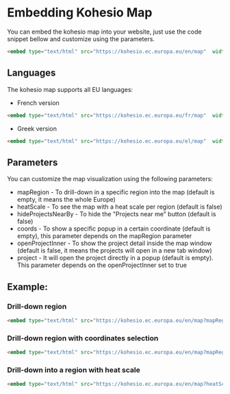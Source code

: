 # Embedding Kohesio Map

You can embed the kohesio map into your website, just use the code snippet bellow and customize using the parameters.  

```html
<embed type="text/html" src="https://kohesio.ec.europa.eu/en/map"  width="800" height="800">
```

## Languages

The kohesio map supports all EU languages:

- French version
```html
<embed type="text/html" src="https://kohesio.ec.europa.eu/fr/map"  width="800" height="800">
```

- Greek version
```html
<embed type="text/html" src="https://kohesio.ec.europa.eu/el/map"  width="800" height="800">
```

## Parameters

You can customize the map visualization using the following parameters:

- mapRegion - To drill-down in a specific region into the map (default is empty, it means the whole Europe)
- heatScale - To see the map with a heat scale per region (default is false)
- hideProjectsNearBy - To hide the "Projects near me" button (default is false)
- coords - To show a specific popup in a certain coordinate (default is empty), this parameter depends on the mapRegion parameter 
- openProjectInner - To show the project detail inside the map window (default is false, it means the projects will open in a new tab window)
- project - It will open the project directly in a popup (default is empty). This parameter depends on the openProjectInner set to true

## Example:

### Drill-down region
```html
<embed type="text/html" src="https://kohesio.ec.europa.eu/en/map?mapRegion=Q2556199&coords=-8.3211792431454,40.1552222"  width="800" height="800">
```

### Drill-down region with coordinates selection
```html
<embed type="text/html" src="https://kohesio.ec.europa.eu/en/map?mapRegion=Q2556199&coords=-8.3211792431454,40.1552222"  width="800" height="800">
```

### Drill-down into a region with heat scale
```html
<embed type="text/html" src="https://kohesio.ec.europa.eu/en/map?heatScale=true&mapRegion=Q2556137"  width="800" height="800">
```
